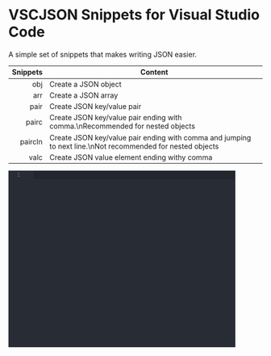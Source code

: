 # VSCJSON Snippets for Visual Studio Code
A simple set of snippets that makes writing JSON easier.

| Snippets | Content |
| -------: | --------|
| obj | Create a JSON object |
| arr | Create a JSON array |
| pair | Create JSON key/value pair |
| pairc | Create JSON key/value pair ending with comma.\nRecommended for nested objects |
| paircln | Create JSON key/value pair ending with comma and jumping to next line.\nNot recommended for nested objects |
| valc | Create JSON value element ending withy comma |

![JSON snippet example](images/json-snippet-demo.gif)
